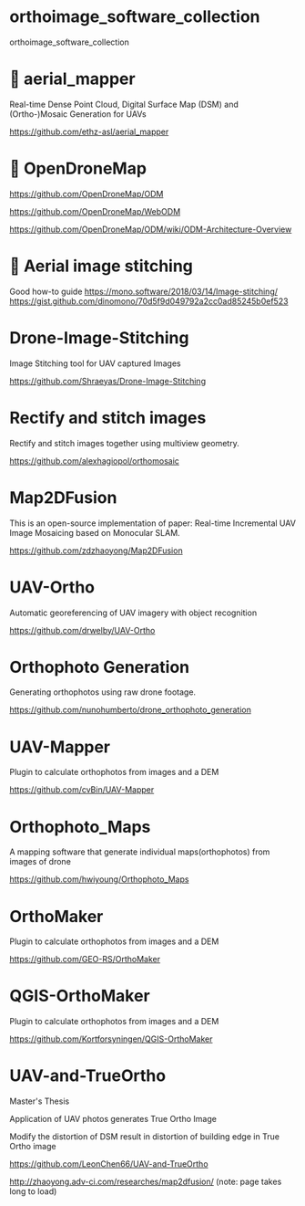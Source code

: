 # orthoimage_software_collection
orthoimage_software_collection

# :star2: aerial_mapper

Real-time Dense Point Cloud, Digital Surface Map (DSM) and (Ortho-)Mosaic Generation for UAVs

https://github.com/ethz-asl/aerial_mapper

# :star2: OpenDroneMap
https://github.com/OpenDroneMap/ODM

https://github.com/OpenDroneMap/WebODM

https://github.com/OpenDroneMap/ODM/wiki/ODM-Architecture-Overview

# :star2: Aerial image stitching 
Good how-to guide
https://mono.software/2018/03/14/Image-stitching/
https://gist.github.com/dinomono/70d5f9d049792a2cc0ad85245b0ef523

# Drone-Image-Stitching

Image Stitching tool for UAV captured Images

https://github.com/Shraeyas/Drone-Image-Stitching

# Rectify and stitch images
Rectify and stitch images together using multiview geometry.

https://github.com/alexhagiopol/orthomosaic

# Map2DFusion
This is an open-source implementation of paper: Real-time Incremental UAV Image Mosaicing based on Monocular SLAM. 

https://github.com/zdzhaoyong/Map2DFusion

# UAV-Ortho

Automatic georeferencing of UAV imagery with object recognition

https://github.com/drwelby/UAV-Ortho

# Orthophoto Generation

Generating orthophotos using raw drone footage.

https://github.com/nunohumberto/drone_orthophoto_generation

# UAV-Mapper
Plugin to calculate orthophotos from images and a DEM

https://github.com/cvBin/UAV-Mapper

# Orthophoto_Maps

A mapping software that generate individual maps(orthophotos) from images of drone

https://github.com/hwiyoung/Orthophoto_Maps


# OrthoMaker

Plugin to calculate orthophotos from images and a DEM

https://github.com/GEO-RS/OrthoMaker

# QGIS-OrthoMaker

Plugin to calculate orthophotos from images and a DEM

https://github.com/Kortforsyningen/QGIS-OrthoMaker

# UAV-and-TrueOrtho
Master's Thesis

Application of UAV photos generates True Ortho Image

Modify the distortion of DSM result in distortion of building edge in True Ortho image

https://github.com/LeonChen66/UAV-and-TrueOrtho

http://zhaoyong.adv-ci.com/researches/map2dfusion/ (note: page takes long to load)

